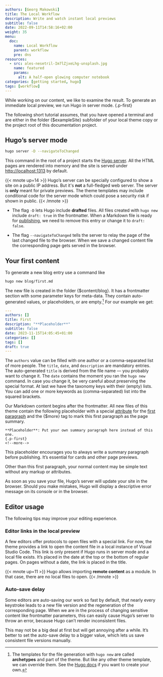 ```yaml
---
authors: [Georg Makowski]
title: The Local Workflow
description: Write and watch instant local previews
subtitle: false
date: 2022-09-11T14:58:16+02:00
weight: 35
menu:
  doc:
    name: Local Workflow
    parent: workflow
    pre: dns
resources:
  - src: ales-nesetril-Im7lZjxeLhg-unsplash.jpg
    name: featured
    params:
      alt: A half-open glowing computer notebook
categories: [getting started, hugo]
tags: [workflow]
---
```


While working on our content, we like to examine the result. To generate an immediate local preview, we run Hugo in server mode.
{.p-first} <!--more-->

The following short tutorial assumes, that you have opened a terminal and are either in the folder {$exampleSite} subfolder of your local theme copy or the project root of this documentation project.

## Hugo’s server mode

```sh {.left-in}
hugo server -D --navigateToChanged
```

This command in the root of a project starts the [Hugo server][server]. All the HTML pages are rendered into memory and the site is served under <http://localhost:1313> by default.

{{< mnote up=14 >}}
Hugo’s server can be specially configured to show a site on a public IP address. But it's **not** a full-fledged web server. The server is **only** meant for private previews. The theme templates may include conditional code for the server mode which could pose a security risk if shown in public.
{{< /mnote >}}

- The flag `-D` lets Hugo include **drafted** files. All files created with `hugo new` include `draft: true` in the frontmatter. When a Markdown file is ready for [publishing](/doc/intro/workflow/publish), we need to remove this entry or change it to `draft: false`.

- The flag `--navigateToChanged` tells the server to relay the page of the last changed file to the browser. When we save a changed content file the corresponding page gets served in the browser.

## Your first content

To generate a new blog entry use a command like

```sh {.left-in}
hugo new blog/first.md
```

The new file is created in the folder {$content/blog}. It has a frontmatter section with some parameter keys for meta-data. They contain auto-generated values, or placeholders, or are empty.[^1] For our example we get:

```yaml {.left-in linenos=true }
---
authors: []
title: First
description: "**Placeholder**"
subtitle: false
date: 2023-11-15T14:05:45+01:00
categories: []
tags: []
draft: true
---
```

The `authors` value can be filled with one author or a comma-separated list of more people. The `title`, `date`, and `description` are mandatory entries. The auto-generated `title` is derived from the file name — you probably want to change it. The `date` contains the moment you ran the `hugo new` command. In case you change it, be very careful about preserving the special format. At last we have the taxonomy keys with their (empty) lists. You can add one or more keywords as (comma-separated) list into the squared brackets.

Our Markdown content begins after the frontmatter. All new files of this theme contain the following placeholder with a special [attribute](/doc/enhancing/attribute/howto) for the [first paragraph](/doc/page/standfirst) and the {$more} tag to mark this first paragraph as the page summary.

```text
**Placeholder**: Put your own summary paragraph here instead of this one.
{.p-first}
<!--more-->
```

This placeholder encourages you to always write a summary paragraph before publishing. It’s essential for cards and other page previews.

Other than this first paragraph, your normal content may be simple text without any markup or attributes.

As soon as you save your file, Hugo’s server will update your site in the browser. Should you make mistakes, Hugo will display a descriptive error message on its console or in the browser.

[^1]: The templates for the file generation with `hugo new` are called **archetypes** and part of the theme. But like any other theme template, we can override them. See the [Hugo docs](https://gohugo.io/content-management/archetypes/) if you want to create your own.

[server]: https://gohugo.io/commands/hugo_server

## Editor usage

The following tips may improve your editing experience.

### Editor links in the local preview

A few editors offer protocols to open files with a special link. For now, the theme provides a link to open the content file in a local instance of Visual Studio Code. This link is only present if Hugo runs in server mode and a local file exists. It’s placed in the date at the top or the bottom of regular pages. On pages without a date, the link is placed in the title.

{{< mnote up=11 >}}
Hugo allows importing **remote content** as a module. In that case, there are no local files to open.
{{< /mnote >}}

### Auto-save delay
Some editors are auto-saving our work so fast by default, that nearly every keystroke leads to a new file version and the regeneration of the corresponding page. When we are in the process of changing sensitive content like frontmatter parameters, this can easily cause Hugo’s server to throw an error, because Hugo can’t render inconsistent files.

This may not be a big deal at first but will get annoying after a while. It’s better to set the auto-save delay to a bigger value, which lets us save consistent file versions manually.
